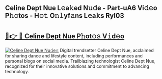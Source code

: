 ## Celine Dept Nue L𝚎a𝚔ed N𝚞𝚍e - Part-uA6 Vi𝚍𝚎o P𝚑𝚘tos - H𝚘𝚝 O𝚗𝚕yf𝚊ns L𝚎a𝚔s RyI03

# <h2><a href="http://kfewow6.oniu.top/?m=Celine+Dept+Nue">🔗👉 🔴 Celine Dept Nue P𝚑ot𝚘𝚜 V𝚒d𝚎o</a></h2>

[![Celine Dept Nue Nu𝚍e𝚜](https://i.imgur.com/0qMVB7G.gif)](http://kfewow6.oniu.top/?m=Celine+Dept+Nue)
Digital trendsetter Celine Dept Nue, acclaimed for sharing dance and lifestyle content, including performances and personal blogs on social media. Trailblazing technologist Celine Dept Nue, recognized for their innovative solutions and commitment to advancing technology.  
